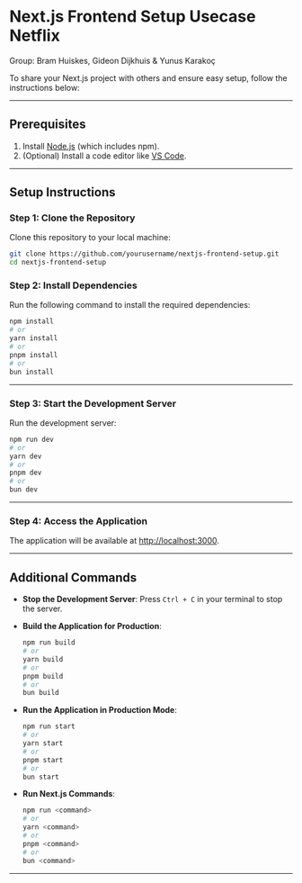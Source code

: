 # Next.js Frontend Setup Usecase Netflix

Group: Bram Huiskes, Gideon Dijkhuis & Yunus Karakoç

To share your Next.js project with others and ensure easy setup, follow the instructions below:

---

## **Prerequisites**

1. Install [Node.js](https://nodejs.org/) (which includes npm).
2. (Optional) Install a code editor like [VS Code](https://code.visualstudio.com/).

---

## **Setup Instructions**

### **Step 1: Clone the Repository**

Clone this repository to your local machine:

```bash
git clone https://github.com/yourusername/nextjs-frontend-setup.git
cd nextjs-frontend-setup
```

### **Step 2: Install Dependencies**

Run the following command to install the required dependencies:

```bash
npm install
# or
yarn install
# or
pnpm install
# or
bun install
```

---

### **Step 3: Start the Development Server**

Run the development server:

```bash
npm run dev
# or
yarn dev
# or
pnpm dev
# or
bun dev
```

---

### **Step 4: Access the Application**

The application will be available at [http://localhost:3000](http://localhost:3000).

---

## **Additional Commands**

- **Stop the Development Server**:
  Press `Ctrl + C` in your terminal to stop the server.

- **Build the Application for Production**:
  ```bash
  npm run build
  # or
  yarn build
  # or
  pnpm build
  # or
  bun build
  ```

- **Run the Application in Production Mode**:
  ```bash
  npm run start
  # or
  yarn start
  # or
  pnpm start
  # or
  bun start
  ```

- **Run Next.js Commands**:
  ```bash
  npm run <command>
  # or
  yarn <command>
  # or
  pnpm <command>
  # or
  bun <command>
  ```

--- 
